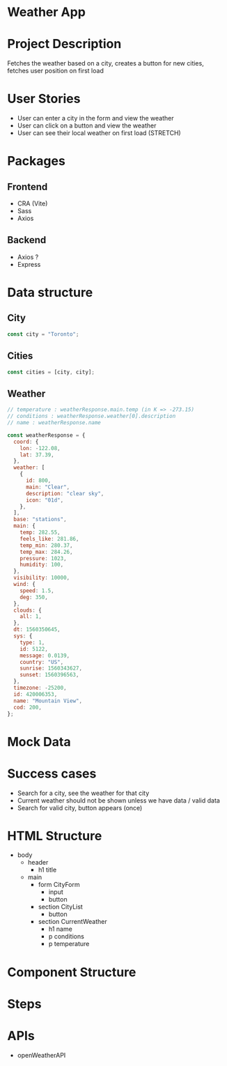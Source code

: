 # Weather App

# Project Description

Fetches the weather based on a city, creates a button for new cities, fetches user position on first load

# User Stories

- User can enter a city in the form and view the weather
- User can click on a button and view the weather
- User can see their local weather on first load (STRETCH)

# Packages

## Frontend

- CRA (Vite)
- Sass
- Axios

## Backend

- Axios ?
- Express

# Data structure

## City

```jsx
const city = "Toronto";
```

## Cities

```jsx
const cities = [city, city];
```

## Weather

```jsx
// temperature : weatherResponse.main.temp (in K => -273.15)
// conditions : weatherResponse.weather[0].description
// name : weatherResponse.name

const weatherResponse = {
  coord: {
    lon: -122.08,
    lat: 37.39,
  },
  weather: [
    {
      id: 800,
      main: "Clear",
      description: "clear sky",
      icon: "01d",
    },
  ],
  base: "stations",
  main: {
    temp: 282.55,
    feels_like: 281.86,
    temp_min: 280.37,
    temp_max: 284.26,
    pressure: 1023,
    humidity: 100,
  },
  visibility: 10000,
  wind: {
    speed: 1.5,
    deg: 350,
  },
  clouds: {
    all: 1,
  },
  dt: 1560350645,
  sys: {
    type: 1,
    id: 5122,
    message: 0.0139,
    country: "US",
    sunrise: 1560343627,
    sunset: 1560396563,
  },
  timezone: -25200,
  id: 420006353,
  name: "Mountain View",
  cod: 200,
};
```

# Mock Data

# Success cases

- Search for a city, see the weather for that city
- Current weather should not be shown unless we have data / valid data
- Search for valid city, button appears (once)

# HTML Structure

- body
  - header
    - h1 title
  - main
    - form CityForm
      - input
      - button
    - section CityList
      - button
    - section CurrentWeather
      - h1 name
      - p conditions
      - p temperature

# Component Structure

# Steps

# APIs

- openWeatherAPI
